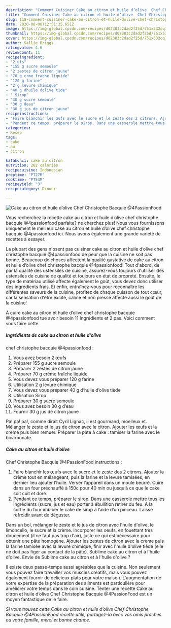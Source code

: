 ```yaml
---
description: "Comment Cuisiner Cake au citron et huile d’olive  Chef Christophe Bacquie @4PassionFood"
title: "Comment Cuisiner Cake au citron et huile d’olive  Chef Christophe Bacquie @4PassionFood"
slug: 118-comment-cuisiner-cake-au-citron-et-huile-dolive-chef-christophe-bacquie-4passionfood
date: 2020-08-08T12:51:35.651Z
image: https://img-global.cpcdn.com/recipes/d02383c2dad2f25d/751x532cq70/cake-au-citron-et-huile-dolive-chef-christophe-bacquie-4passionfood-photo-principale-de-la-recette.jpg
thumbnail: https://img-global.cpcdn.com/recipes/d02383c2dad2f25d/751x532cq70/cake-au-citron-et-huile-dolive-chef-christophe-bacquie-4passionfood-photo-principale-de-la-recette.jpg
cover: https://img-global.cpcdn.com/recipes/d02383c2dad2f25d/751x532cq70/cake-au-citron-et-huile-dolive-chef-christophe-bacquie-4passionfood-photo-principale-de-la-recette.jpg
author: Sallie Briggs
ratingvalue: 4.6
reviewcount: 11
recipeingredient:
- "2 ufs"
- "155 g sucre semoule"
- "2 zestes de citron jaune"
- "70 g crme frache liquide"
- "120 g farine"
- "2 g levure chimique"
- "40 g dhuile dolive tide"
- " Sirop"
- "30 g sucre semoule"
- "30 g deau"
- "30 g jus de citron jaune"
recipeinstructions:
- "Faire blanchir les œufs avec le sucre et le zeste des 2 citrons. Ajouter la crème tout en mélangeant, puis la farine et la levure tamisées, en dernier lieu ajouter l’huile. Verser l’appareil dans un moule beurré. Cuire dans un four préchauffé à 150c pour 40 min ou jusqu’à ce que le cake soit cuit et doré."
- "Pendant ce temps, préparer le sirop. Dans une casserole mettre tous les ingrédients (sucre, jus et eau) porter à ébullition retirer du feu. A la sortie du four imbiber le cake de sirop à l’aide d’un pinceau. Laisse refroidir avant de déguster."
categories:
- Resep
tags:
- cake
- au
- citron

katakunci: cake au citron 
nutrition: 282 calories
recipecuisine: Indonesian
preptime: "PT27M"
cooktime: "PT53M"
recipeyield: "3"
recipecategory: Dinner

---
```



![Cake au citron et huile d’olive 
Chef Christophe Bacquie
@4PassionFood](https://img-global.cpcdn.com/recipes/d02383c2dad2f25d/751x532cq70/cake-au-citron-et-huile-dolive-chef-christophe-bacquie-4passionfood-photo-principale-de-la-recette.jpg)

Vous recherchez la recette cake au citron et huile d’olive 
chef christophe bacquie
@4passionfood parfaite? ne cherchez plus! Nous vous fournissons uniquement le meilleur cake au citron et huile d’olive 
chef christophe bacquie
@4passionfood ici. Nous avons également une grande variété de recettes à essayer.

La plupart des gens n'osent pas cuisiner cake au citron et huile d’olive 
chef christophe bacquie
@4passionfood de peur que la cuisine ne soit pas bonne. Beaucoup de choses affectent la qualité gustative de cake au citron et huile d’olive 
chef christophe bacquie
@4passionfood! Tout d'abord, de par la qualité des ustensiles de cuisine, assurez-vous toujours d'utiliser des ustensiles de cuisine de qualité et toujours en état de propreté. Ensuite, le type de matériau utilisé affecte également le goût, vous devez donc utiliser des ingrédients frais. Et enfin, entraînez-vous pour reconnaître les différentes saveurs de la cuisine, profitez de chaque cuisson de tout cœur, car la sensation d'être excité, calme et non pressé affecte aussi le goût de la cuisine!

<!--inarticleads1-->

À cuire cake au citron et huile d’olive 
chef christophe bacquie
@4passionfood tue avoir besoin 11 Ingrédients et 2 pas. Voici comment vous faire cette.

##### Ingrédients de cake au citron et huile d’olive 
chef christophe bacquie
@4passionfood :

1. Vous avez besoin 2 œufs
1. Préparer 155 g sucre semoule
1. Préparer 2 zestes de citron jaune
1. Préparer 70 g crème fraîche liquide
1. Vous devez vous préparer 120 g farine
1. Utilisation 2 g levure chimique
1. Vous devez vous préparer 40 g d’huile d’olive tiède
1. Utilisation  Sirop
1. Préparer 30 g sucre semoule
1. Vous avez besoin 30 g d’eau
1. Fournir 30 g jus de citron jaune


Pa! pa! pa!, comme dirait Cyril Lignac, il est gourmand, moelleux et. Mélanger le zeste et le jus de citron avec le citron. Ajouter les œufs et la crème puis bien remuer. Préparer la pâte à cake : tamiser la farine avec le bicarbonate. 

<!--inarticleads2-->

##### Cake au citron et huile d’olive 
Chef Christophe Bacquie
@4PassionFood instructions :

1. Faire blanchir les œufs avec le sucre et le zeste des 2 citrons. Ajouter la crème tout en mélangeant, puis la farine et la levure tamisées, en dernier lieu ajouter l’huile. Verser l’appareil dans un moule beurré. Cuire dans un four préchauffé à 150c pour 40 min ou jusqu’à ce que le cake soit cuit et doré.
1. Pendant ce temps, préparer le sirop. Dans une casserole mettre tous les ingrédients (sucre, jus et eau) porter à ébullition retirer du feu. A la sortie du four imbiber le cake de sirop à l’aide d’un pinceau. Laisse refroidir avant de déguster.


Dans un bol, mélanger le zeste et le jus de citron avec l&#39;huile d&#39;olive, le limoncello, le sucre et la crème. Incorporer les oeufs, en fouettant très doucement (il ne faut pas trop d&#39;air), juste ce qui est nécessaire pour obtenir une pâte homogène. Ajouter les zestes de citron avec la crème puis la farine tamisée avec la levure chimique, finir avec l&#39;huile d&#39;olive tiède (elle ne doit pas figer au contact de la pâte). Sublime cake au citron et à l&#39;huile d&#39;olive. Envie de Sublime cake au citron et à l&#39;huile d&#39;olive ? 

<!--inarticleads1-->

<p>
Il existe deux passe-temps aussi agréables que la cuisine. Non seulement vous pouvez faire travailler vos muscles créatifs, mais vous pouvez également fournir de délicieux plats pour votre maison. L'augmentation de votre expertise de la préparation des aliments est particulière pour améliorer votre temps dans le coin cuisine. Tenter une recette Cake au citron et huile d’olive 
Chef Christophe Bacquie
@4PassionFood est un moyen fantastique de le faire.
</p>

<p>
<i>Si vous trouvez cette Cake au citron et huile d’olive 
Chef Christophe Bacquie
@4PassionFood recette utile, partagez-la avec vos amis proches ou votre famille, merci et bonne chance.</i>
</p>
